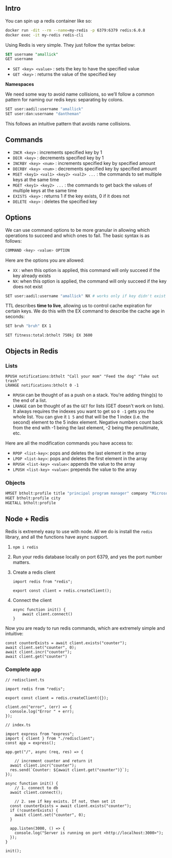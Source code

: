 ## Intro

You can spin up a redis container like so:

```bash
docker run -dit --rm --name=my-redis -p 6379:6379 redis:6.0.8
docker exec -it my-redis redis-cli
```

Using Redis is very simple. They just follow the syntax below:

```sql
SET username "amallick"
GET username
```

- `SET <key> <value>` : sets the key to have the specified value
- `GET <key>` : returns the value of the specified key

**Namespaces**

We need some way to avoid name collisions, so we’ll follow a common pattern for naming our redis keys: separating by colons.

```bash
SET user:aadil:username "amallick"
SET user:dan:username "dantheman"
```

This follows an intuitive pattern that avoids name collisions.

## Commands

- `INCR <key>` : increments specified key by 1
- `DECR <key>` : decrements specified key by 1
- `INCRBY <key> <num>` : increments specified key by specified amount
- `DECRBY <key> <num>` : decrements specified key by specified amount
- `MSET <key1> <val1> <key2> <val2> ...` : the commands to set multiple keys at the same time
- `MGET <key1> <key2> ...` : the commands to get back the values of multiple keys at the same time
- `EXISTS <key>` : returns 1 if the key exists, 0 if it does not
- `DELETE <key>` : deletes the specified key

## Options

We can use command options to be more granular in allowing which operations to succeed and which ones to fail. The basic syntax is as follows:

```bash
COMMAND <key> <value> OPTION
```

Here are the options you are allowed:

- `XX` : when this option is applied, this command will only succeed if the key already exists
- `NX`: when this option is applied, the command will only succeed if the key does not exist

```bash
SET user:aadil:username "amallick" NX # works only if key didn't exist before
```

TTL describes **time to live**, allowing us to control cache expiration for certain keys. We do this with the EX command to describe the cache age in seconds:

```bash
SET bruh "bruh" EX 1
```

```redis
SET fitness:total:btholt 750kj EX 3600
```

## Objects in Redis

### Lists

```redis
RPUSH notifications:btholt "Call your mom" "Feed the dog" "Take out trash"
LRANGE notifications:btholt 0 -1
```

- `RPUSH` can be thought of as a push on a stack. You're adding thing(s) to the end of a list.
- `LRANGE` can be thought of as the `GET` for lists (GET doesn't work on lists). It always requires the indexes you want to get so `0 -1` gets you the whole list. You can give it `1 5` and that will be the 1 index (i.e. the second) element to the 5 index element. Negative numbers count back from the end with -1 being the last element, -2 being the penultimate, etc.

Here are all the modification commands you have access to:

- `RPOP <list-key>`: pops and deletes the last element in the array
- `LPOP <list-key>`: pops and deletes the first element in the array
- `RPUSH <list-key> <value>`: appends the value to the array
- `LPUSH <list-key> <value>`: prepends the value to the array

### Objects

```bash
HMSET btholt:profile title "principal program manager" company "Microsoft" city "Seattle" state "WA"
HGET btholt:profile city
HGETALL btholt:profile
```

## Node + Redis

Redis is extremely easy to use with node. All we do is install the `redis` library, and all the functions have async support.

1. `npm i redis`
    
2. Run your redis database locally on port 6379, and yes the port number matters.
    
3. Create a redis client
    
    ```tsx
    import redis from "redis";
    
    export const client = redis.createClient();
    ```
    
4. Connect the client
    
    ```tsx
    async function init() {
    	await client.connect()
    }
    ```
    

Now you are ready to run redis commands, which are extremely simple and intuitive:

```tsx
const counterExists = await client.exists("counter");
await client.set("counter", 0);
await client.incr("counter");
await client.get("counter")
```

### Complete app

```tsx
// redisclient.ts

import redis from "redis";

export const client = redis.createClient({});

client.on("error", (err) => {
  console.log("Error " + err);
});
```

```tsx
// index.ts

import express from "express";
import { client } from "./redisclient";
const app = express();

app.get("/", async (req, res) => {

	// increment counter and return it
  await client.incr("counter");
  res.send(`Counter: ${await client.get("counter")}`);
});

async function init() {
	// 1. connect to db
  await client.connect();

	// 2. see if key exists. If not, then set it
  const counterExists = await client.exists("counter");
  if (!counterExists) {
    await client.set("counter", 0);
  }

  app.listen(3000, () => {
    console.log("Server is running on port <http://localhost:3000>");
  });
}

init();
```